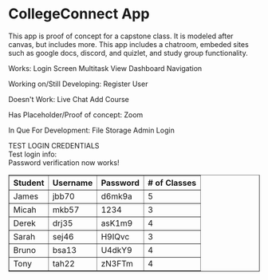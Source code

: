 # CollegeConnect App

This app is proof of concept for a capstone class. It is modeled after canvas, but includes more. This app includes a chatroom, embeded sites such as google docs, discord, and quizlet, and study group functionality.


Works:
Login Screen
Multitask View
Dashboard Navigation

Working on/Still Developing:
Register User

Doesn't Work:
Live Chat
Add Course

Has Placeholder/Proof of concept:
Zoom

In Que For Development:
File Storage
Admin Login


TEST LOGIN CREDENTIALS
<br>
  Test login info:
  <br>
  Password verification now works!
  <table border="1px">
    <tr>
      <th>Student</th>
      <th>Username</th>
      <th>Password</th>
      <th># of Classes</th>
    </tr>
    <tr>
      <td>James</td>
      <td>jbb70</td>
      <td>d6mk9a</td>
      <td>5</td>
    </tr>
    <tr>
      <td>Micah</td>
      <td>mkb57</td>
      <td>1234</td>
      <td>3</td>
    </tr>
    <tr>
      <td>Derek</td>
      <td>drj35</td>
      <td>asK1m9</td>
      <td>4</td>
    </tr>
    <tr>
      <td>Sarah</td>
      <td>sej46</td>
      <td>H9IQvc</td>
      <td>3</td>
    </tr>
    <tr>
      <td>Bruno</td>
      <td>bsa13</td>
      <td>U4dkY9</td>
      <td>4</td>
    </tr>
    <tr>
      <td>Tony</td>
      <td>tah22</td>
      <td>zN3FTm</td>
      <td>4</td>
    </tr>
  </table>